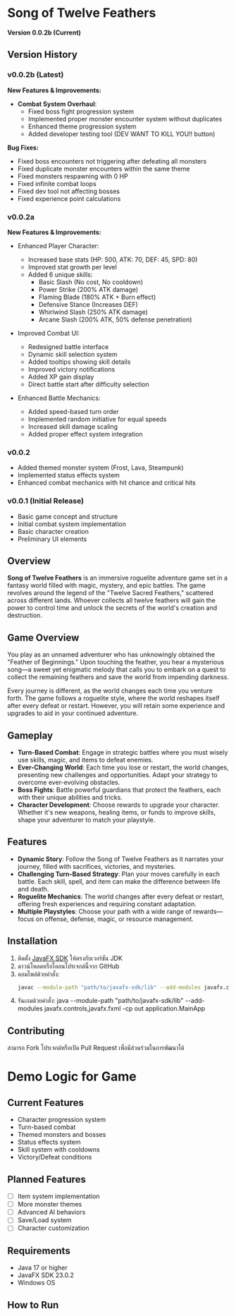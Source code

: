 # Song of Twelve Feathers

**Version 0.0.2b (Current)**

## Version History

### v0.0.2b (Latest)
**New Features & Improvements:**
- **Combat System Overhaul**:
  - Fixed boss fight progression system
  - Implemented proper monster encounter system without duplicates
  - Enhanced theme progression system
  - Added developer testing tool (DEV WANT TO KILL YOU!! button)

**Bug Fixes:**
- Fixed boss encounters not triggering after defeating all monsters
- Fixed duplicate monster encounters within the same theme
- Fixed monsters respawning with 0 HP
- Fixed infinite combat loops
- Fixed dev tool not affecting bosses
- Fixed experience point calculations

### v0.0.2a
**New Features & Improvements:**
- Enhanced Player Character:
  - Increased base stats (HP: 500, ATK: 70, DEF: 45, SPD: 80)
  - Improved stat growth per level
  - Added 6 unique skills:
    - Basic Slash (No cost, No cooldown)
    - Power Strike (200% ATK damage)
    - Flaming Blade (180% ATK + Burn effect)
    - Defensive Stance (Increases DEF)
    - Whirlwind Slash (250% ATK damage)
    - Arcane Slash (200% ATK, 50% defense penetration)

- Improved Combat UI:
  - Redesigned battle interface
  - Dynamic skill selection system
  - Added tooltips showing skill details
  - Improved victory notifications
  - Added XP gain display
  - Direct battle start after difficulty selection

- Enhanced Battle Mechanics:
  - Added speed-based turn order
  - Implemented random initiative for equal speeds
  - Increased skill damage scaling
  - Added proper effect system integration

### v0.0.2
- Added themed monster system (Frost, Lava, Steampunk)
- Implemented status effects system
- Enhanced combat mechanics with hit chance and critical hits

### v0.0.1 (Initial Release)
- Basic game concept and structure
- Initial combat system implementation
- Basic character creation
- Preliminary UI elements

## Overview
**Song of Twelve Feathers** is an immersive roguelite adventure game set in a fantasy world filled with magic, mystery, and epic battles. The game revolves around the legend of the "Twelve Sacred Feathers," scattered across different lands. Whoever collects all twelve feathers will gain the power to control time and unlock the secrets of the world's creation and destruction.

## Game Overview
You play as an unnamed adventurer who has unknowingly obtained the "Feather of Beginnings." Upon touching the feather, you hear a mysterious song—a sweet yet enigmatic melody that calls you to embark on a quest to collect the remaining feathers and save the world from impending darkness.

Every journey is different, as the world changes each time you venture forth. The game follows a roguelite style, where the world reshapes itself after every defeat or restart. However, you will retain some experience and upgrades to aid in your continued adventure.

## Gameplay
- **Turn-Based Combat**: Engage in strategic battles where you must wisely use skills, magic, and items to defeat enemies.
- **Ever-Changing World**: Each time you lose or restart, the world changes, presenting new challenges and opportunities. Adapt your strategy to overcome ever-evolving obstacles.
- **Boss Fights**: Battle powerful guardians that protect the feathers, each with their unique abilities and tricks.
- **Character Development**: Choose rewards to upgrade your character. Whether it's new weapons, healing items, or funds to improve skills, shape your adventurer to match your playstyle.

## Features
- **Dynamic Story**: Follow the Song of Twelve Feathers as it narrates your journey, filled with sacrifices, victories, and mysteries.
- **Challenging Turn-Based Strategy**: Plan your moves carefully in each battle. Each skill, spell, and item can make the difference between life and death.
- **Roguelite Mechanics**: The world changes after every defeat or restart, offering fresh experiences and requiring constant adaptation.
- **Multiple Playstyles**: Choose your path with a wide range of rewards—focus on offense, defense, magic, or resource management.

## Installation
1. ติดตั้ง [JavaFX SDK](https://openjfx.io/) ให้ตรงกับเวอร์ชัน JDK
2. ดาวน์โหลดหรือโคลนโปรเจกต์นี้จาก GitHub
3. คอมไพล์ด้วยคำสั่ง:
   ```bash
   javac --module-path "path/to/javafx-sdk/lib" --add-modules javafx.controls,javafx.fxml -d out [ไฟล์ .java ที่เกี่ยวข้อง]
4. รันเกมด้วยคำสั่ง:
   java --module-path "path/to/javafx-sdk/lib" --add-modules javafx.controls,javafx.fxml -cp out application.MainApp

## Contributing
สามารถ Fork โปรเจกต์หรือเปิด Pull Request เพื่อมีส่วนร่วมในการพัฒนาได้

# Demo Logic for Game

## Current Features
- Character progression system
- Turn-based combat
- Themed monsters and bosses
- Status effects system
- Skill system with cooldowns
- Victory/Defeat conditions

## Planned Features
- [ ] Item system implementation
- [ ] More monster themes
- [ ] Advanced AI behaviors
- [ ] Save/Load system
- [ ] Character customization

## Requirements
- Java 17 or higher
- JavaFX SDK 23.0.2
- Windows OS

## How to Run
```bash

